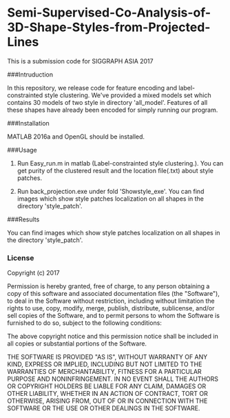 # Semi-Supervised-Co-Analysis-of-3D-Shape-Styles-from-Projected-Lines
This is a submission code for SIGGRAPH ASIA 2017

###Intruduction

In this repository, we release code for feature encoding and label-constrainted style clustering.
We've provided a mixed models set which contains 30 models of two style in directory 'all_model'.
Features of all these shapes have already been encoded for simply running our program.

###Installation

MATLAB 2016a and OpenGL should be installed.

###Usage

1. Run Easy_run.m in matlab (Label-constrainted style clustering.). 
   You can get purity of the clustered result and the location file(.txt) about style patches.

2. Run back_projection.exe under fold 'Showstyle_exe'. 
   You can find images which show style patches localization on all shapes in the directory 'style_patch'.

###Results

You can find images which show style patches localization on all shapes in the directory 'style_patch'.

### License

Copyright (c) 2017

Permission is hereby granted, free of charge, to any person obtaining a copy
of this software and associated documentation files (the "Software"), to deal
in the Software without restriction, including without limitation the rights
to use, copy, modify, merge, publish, distribute, sublicense, and/or sell
copies of the Software, and to permit persons to whom the Software is
furnished to do so, subject to the following conditions:

The above copyright notice and this permission notice shall be included in all
copies or substantial portions of the Software.

THE SOFTWARE IS PROVIDED "AS IS", WITHOUT WARRANTY OF ANY KIND, EXPRESS OR
IMPLIED, INCLUDING BUT NOT LIMITED TO THE WARRANTIES OF MERCHANTABILITY,
FITNESS FOR A PARTICULAR PURPOSE AND NONINFRINGEMENT. IN NO EVENT SHALL THE
AUTHORS OR COPYRIGHT HOLDERS BE LIABLE FOR ANY CLAIM, DAMAGES OR OTHER
LIABILITY, WHETHER IN AN ACTION OF CONTRACT, TORT OR OTHERWISE, ARISING FROM,
OUT OF OR IN CONNECTION WITH THE SOFTWARE OR THE USE OR OTHER DEALINGS IN THE
SOFTWARE.